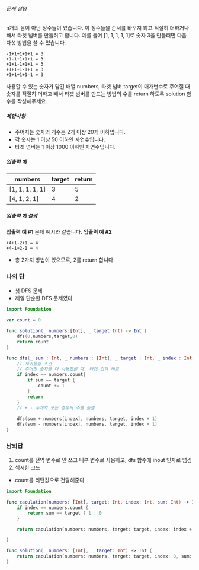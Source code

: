 ###### 문제 설명
n개의 음이 아닌 정수들이 있습니다. 이 정수들을 순서를 바꾸지 않고 적절히 더하거나 빼서 타겟 넘버를 만들려고 합니다. 예를 들어 [1, 1, 1, 1, 1]로 숫자 3을 만들려면 다음 다섯 방법을 쓸 수 있습니다.
```
-1+1+1+1+1 = 3
+1-1+1+1+1 = 3
+1+1-1+1+1 = 3
+1+1+1-1+1 = 3
+1+1+1+1-1 = 3
```

사용할 수 있는 숫자가 담긴 배열 numbers, 타겟 넘버 target이 매개변수로 주어질 때 숫자를 적절히 더하고 빼서 타겟 넘버를 만드는 방법의 수를 return 하도록 solution 함수를 작성해주세요.
##### 제한사항
- 주어지는 숫자의 개수는 2개 이상 20개 이하입니다.
- 각 숫자는 1 이상 50 이하인 자연수입니다.
- 타겟 넘버는 1 이상 1000 이하인 자연수입니다.

##### 입출력 예

|numbers|target|return|
|---|---|---|
|[1, 1, 1, 1, 1]|3|5|
|[4, 1, 2, 1]|4|2|

##### 입출력 예 설명
**입출력 예 #1**
문제 예시와 같습니다.
**입출력 예 #2**
```
+4+1-2+1 = 4
+4-1+2-1 = 4
```

- 총 2가지 방법이 있으므로, 2를 return 합니다

### 나의 답
- 첫 DFS 문제
- 제일 단순한 DFS 문제였다
```swift
import Foundation

var count = 0

func solution(_ numbers:[Int], _ target:Int) -> Int {
    dfs(0,numbers,target,0)
    return count
}

func dfs(_ sum : Int, _ numbers : [Int], _ target : Int, _ index : Int){
	// 재귀탈출 조건
	// 주어진 숫자를 다 사용했을 때, 타겟 값과 비교
    if index == numbers.count{
        if sum == target {
            count += 1
        }
        return
    }
    // + - 두개의 모든 경우의 수를 돌림
    
    dfs(sum + numbers[index], numbers, target, index + 1)
    dfs(sum - numbers[index], numbers, target, index + 1)
}
```

### 남의답
1) count를 전역 변수로 안 쓰고 내부 변수로 사용하고, dfs 함수에 inout 인자로 넘김
2) 섹시한 코드
- count를 리턴값으로 전달해준다
```swift
import Foundation

func caculation(numbers: [Int], target: Int, index: Int, sum: Int) -> Int {
    if index == numbers.count {
        return sum == target ? 1 : 0
    }

    return caculation(numbers: numbers, target: target, index: index + 1, sum: sum + numbers[index]) + caculation(numbers: numbers, target: target, index: index + 1, sum: sum - numbers[index])

}

func solution(_ numbers: [Int], _ target: Int) -> Int {
    return caculation(numbers: numbers, target: target, index: 0, sum: 0)
}
```